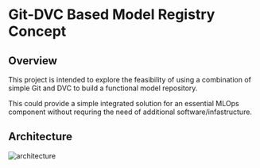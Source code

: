 # Git-DVC Based Model Registry Concept

## Overview

This project is intended to explore the feasibility of using a combination of simple Git and DVC to build a functional model repository.

This could provide a simple integrated solution for an essential MLOps component without requring the need of additional software/infastructure.


## Architecture

![architecture](./.images/architecture.png)